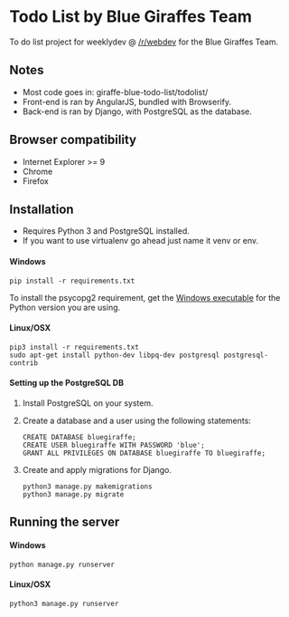 # Todo List by Blue Giraffes Team
To do list project for weeklydev @ [/r/webdev](https://www.reddit.com/r/webdev/) for the Blue Giraffes Team.

## Notes
* Most code goes in: giraffe-blue-todo-list/todolist/
* Front-end is ran by AngularJS, bundled with Browserify.
* Back-end is ran by Django, with PostgreSQL as the database.

## Browser compatibility
* Internet Explorer >= 9
* Chrome
* Firefox

## Installation
* Requires Python 3 and PostgreSQL installed.
* If you want to use virtualenv go ahead just name it venv or env.

#### Windows
```
pip install -r requirements.txt
```

To install the psycopg2 requirement, get the [Windows executable](http://www.stickpeople.com/projects/python/win-psycopg/) for the Python version you are using. 

#### Linux/OSX
```
pip3 install -r requirements.txt
sudo apt-get install python-dev libpq-dev postgresql postgresql-contrib
```

#### Setting up the PostgreSQL DB
1. Install PostgreSQL on your system.
2. Create a database and a user using the following statements:
    ```
    CREATE DATABASE bluegiraffe;
    CREATE USER bluegiraffe WITH PASSWORD 'blue';
    GRANT ALL PRIVILEGES ON DATABASE bluegiraffe TO bluegiraffe;
    ```

3. Create and apply migrations for Django.
    ```
    python3 manage.py makemigrations
    python3 manage.py migrate
    ```

## Running the server
#### Windows
```
python manage.py runserver
```

#### Linux/OSX
```
python3 manage.py runserver
```
